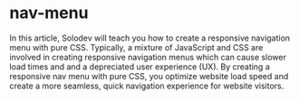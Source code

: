 # nav-menu
In this article, Solodev will teach you how to create a responsive navigation menu with pure CSS. Typically, a mixture of JavaScript and CSS are involved in creating responsive navigation menus which can cause slower load times and and a depreciated user experience (UX). By creating a responsive nav menu with pure CSS, you optimize website load speed and create a more seamless, quick navigation experience for website visitors.
